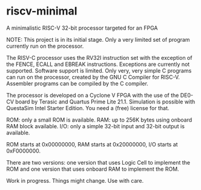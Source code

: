 # riscv-minimal
A minimalistic RISC-V 32-bit processor targeted for an FPGA

NOTE: This project is in its initial stage. Only a very limited
      set of program currently run on the processor.

The RISV-C processor uses the RV32I instruction set with the
exception of the FENCE, ECALL and EBREAK instructions.
Exceptions are currently not supported.
Software support is limited. Only very, very simple C programs
can run on the processor, created by the GNU C Compiler for
RISC-V. Assembler programs can be compiled by the C compiler.

The processor is developed on a Cyclone V FPGA with the use
of the DE0-CV board by Terasic and Quartus Prime Lite 21.1.
Simulation is possible with QuestaSim Intel Starter Edition.
You need a (free) license for that.

ROM: only a small ROM is available.
RAM: up to 256K bytes using onboard RAM block available.
I/O: only a simple 32-bit input and 32-bit output is available.

ROM starts at 0x00000000, RAM starts at 0x20000000, I/O starts
at 0xF0000000.

There are two versions: one version that uses Logic Cell to
implement the ROM and one version that uses onboard RAM to
implement the ROM.

Work in progress. Things might change. Use with care.

